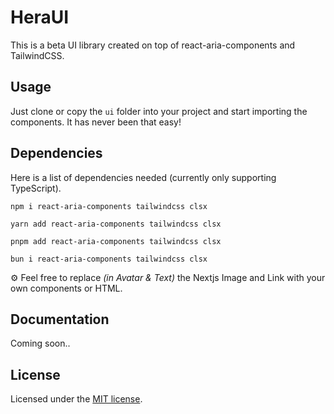 # HeraUI

This is a beta UI library created on top of react-aria-components and TailwindCSS.

## Usage

Just clone or copy the `ui` folder into your project and start importing the components. It has never been that easy!

## Dependencies

Here is a list of dependencies needed (currently only supporting TypeScript).

```
npm i react-aria-components tailwindcss clsx
```
```
yarn add react-aria-components tailwindcss clsx
```
```
pnpm add react-aria-components tailwindcss clsx
```
```
bun i react-aria-components tailwindcss clsx
```

⚙️ Feel free to replace _(in Avatar & Text)_ the Nextjs Image and Link with your own components or HTML.

## Documentation

Coming soon..

## License

Licensed under the [MIT license](https://github.com/Sawangg/heraUI/blob/main/LICENSE).
